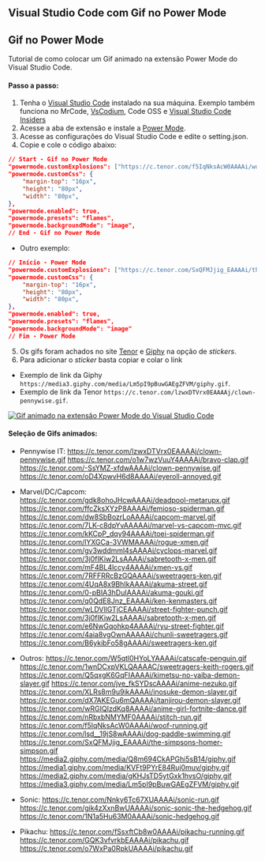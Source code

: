 ## Visual Studio Code com Gif no Power Mode

## Gif no Power Mode
Tutorial de como colocar um Gif animado na extensão Power Mode do Visual Studio Code.

#### Passo a passo:
1. Tenha o [Visual Studio Code](https://code.visualstudio.com/) instalado na sua máquina. Exemplo também funciona no MrCode, [VsCodium](https://vscodium.com/), Code OSS e [Visual Studio Code Insiders](https://code.visualstudio.com/insiders/)
2. Acesse a aba de extensão e instale a [Power Mode](https://marketplace.visualstudio.com/items?itemName=hoovercj.vscode-power-mode).
3. Acesse as configurações do Visual Studio Code e edite o setting.json.
4. Copie e cole o código abaixo:
``` JSON
// Start - Gif no Power Mode
"powermode.customExplosions": ["https://c.tenor.com/f5IqNksAcW0AAAAi/woof-running.gif"],
"powermode.customCss": {    
    "margin-top": "16px",
    "height": "80px",
    "width": "80px",
},
"powermode.enabled": true,
"powermode.presets": "flames",
"powermode.backgroundMode": "image",
// End - Gif no Power Mode
```
- Outro exemplo: 
``` JSON
// Início - Power Mode
"powermode.customExplosions": ["https://c.tenor.com/SxQFMJjig_EAAAAi/the-simpsons-homer-simpson.gif"],
"powermode.customCss": {    
    "margin-top": "16px",
    "height": "80px",
    "width": "80px",
},
"powermode.enabled": true,
"powermode.presets": "flames",
"powermode.backgroundMode": "image"
// Fim - Power Mode
```
5. Os gifs foram achados no site [Tenor](https://tenor.com/) e [Giphy](https://giphy.com/) na opção de *stickers*.
6. Para adicionar o *sticker* basta copiar e colar o link
- Exemplo de link da Giphy `https://media3.giphy.com/media/Lm5pI9pBuwGAEgZFVM/giphy.gif`.
- Exemplo de link da Tenor `https://c.tenor.com/lzwxDTVrx0EAAAAj/clown-pennywise.gif`.

[![Gif animado na extensão Power Mode do Visual Studio Code](https://res.cloudinary.com/marcomontalbano/image/upload/v1632753987/video_to_markdown/images/youtube--yRbngdPDSJU-c05b58ac6eb4c4700831b2b3070cd403.jpg)](https://www.youtube.com/watch?v=yRbngdPDSJU "Gif animado na extensão Power Mode do Visual Studio Code")

#### Seleção de Gifs animados:

- Pennywise IT:
https://c.tenor.com/lzwxDTVrx0EAAAAj/clown-pennywise.gif
https://c.tenor.com/o1w7wzVuuY4AAAAi/bravo-clap.gif
https://c.tenor.com/-SsYMZ-xfdwAAAAi/clown-pennywise.gif
https://c.tenor.com/oD4XpwvH6d8AAAAi/eyeroll-annoyed.gif

- Marvel/DC/Capcom:
https://c.tenor.com/gdk8ohoJHcwAAAAi/deadpool-metarupx.gif
https://c.tenor.com/ffcZksXYzP8AAAAi/femioso-spiderman.gif
https://c.tenor.com/dw8SbBozrLoAAAAi/capcom-marvel.gif
https://c.tenor.com/7LK-c8dpYvAAAAAi/marvel-vs-capcom-mvc.gif
https://c.tenor.com/kKCpP_dqy94AAAAi/toei-spiderman.gif
https://c.tenor.com/lYXGCa-3VWMAAAAi/rogue-xmen.gif
https://c.tenor.com/gv3wddmml4sAAAAi/cyclops-marvel.gif
https://c.tenor.com/3j0fIKiw2LsAAAAi/sabretooth-x-men.gif
https://c.tenor.com/mF4BL4lccy4AAAAi/xmen-vs.gif
https://c.tenor.com/7RFFRRcBzGQAAAAi/sweetragers-ken.gif
https://c.tenor.com/4UqA8x9BhIkAAAAi/akuma-street.gif
https://c.tenor.com/0-pBIA3hDuIAAAAi/akuma-gouki.gif
https://c.tenor.com/q0QdE8Jnz_EAAAAi/ken-kenmasters.gif
https://c.tenor.com/wLDVlIGTjCEAAAAi/street-fighter-punch.gif
https://c.tenor.com/3j0fIKiw2LsAAAAi/sabretooth-x-men.gif
https://c.tenor.com/e6NwGqohkp4AAAAi/ryu-street-fighter.gif
https://c.tenor.com/4aia8vgOwnAAAAAi/chunli-sweetragers.gif
https://c.tenor.com/B6ykibFo58gAAAAi/sweetragers-ken.gif

- Outros:
https://c.tenor.com/W5qtl0HYoLYAAAAi/catscafe-penguin.gif
https://c.tenor.com/1wnDCxpVKLQAAAAC/sweetragers-keith-rogers.gif
https://c.tenor.com/Q5qxgK6GqFIAAAAi/kimetsu-no-yaiba-demon-slayer.gif
https://c.tenor.com/jve_fkSYDscAAAAi/anime-nezuko.gif
https://c.tenor.com/XLRs8m9u9ikAAAAi/inosuke-demon-slayer.gif
https://c.tenor.com/dX7AKEGu6mQAAAAj/tanjirou-demon-slayer.gif
https://c.tenor.com/wRGIQIzdKq8AAAAi/anime-girl-fortnite-dance.gif
https://c.tenor.com/nRbxbNMYMF0AAAAi/stitch-run.gif
https://c.tenor.com/f5IqNksAcW0AAAAi/woof-running.gif
https://c.tenor.com/lsd__19jS8wAAAAi/dog-paddle-swimming.gif
https://c.tenor.com/SxQFMJjig_EAAAAi/the-simpsons-homer-simpson.gif
https://media2.giphy.com/media/Q8m694CkAPGhi5sB14/giphy.gif
https://media1.giphy.com/media/KVFt9PYrE84Ruj0muv/giphy.gif
https://media2.giphy.com/media/gKHJsTD5ytGxk1hvsO/giphy.gif
https://media3.giphy.com/media/Lm5pI9pBuwGAEgZFVM/giphy.gif

- Sonic:
https://c.tenor.com/Nnky6Tc67XUAAAAi/sonic-run.gif
https://c.tenor.com/gik4zXxnBwUAAAAi/sonic-sonic-the-hedgehog.gif
https://c.tenor.com/1N1a5Hu63M0AAAAi/sonic-hedgehog.gif

- Pikachu:
https://c.tenor.com/fSsxftCb8w0AAAAi/pikachu-running.gif
https://c.tenor.com/GQK3vfvrkbEAAAAi/pikachu.gif
https://c.tenor.com/o7WxPa0RpkUAAAAi/pikachu.gif



